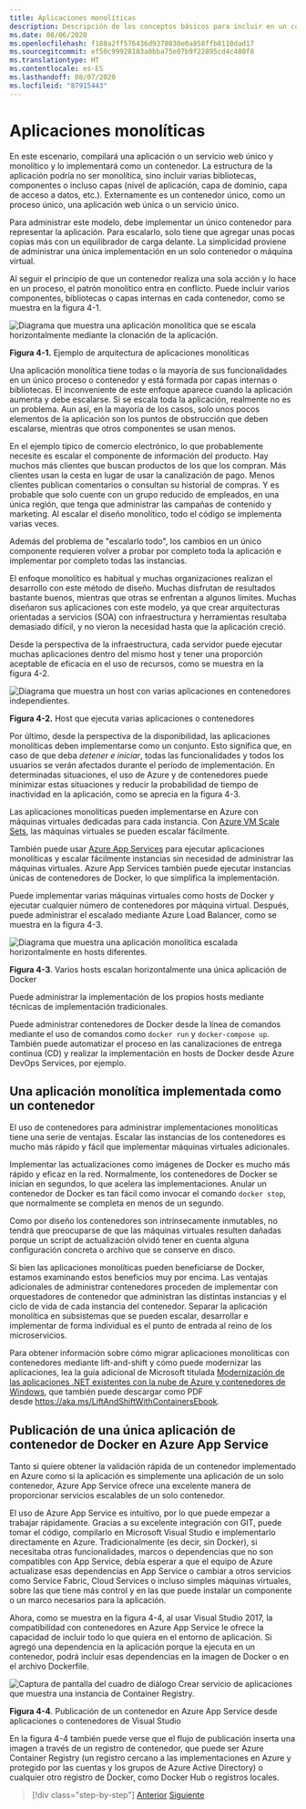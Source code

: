 ```yaml
---
title: Aplicaciones monolíticas
description: Descripción de los conceptos básicos para incluir en un contenedor aplicaciones monolíticas.
ms.date: 08/06/2020
ms.openlocfilehash: f188a2ff576436d9378030e0a858ffb8110dad17
ms.sourcegitcommit: ef50c99928183a0bba75e07b9f22895cd4c480f8
ms.translationtype: HT
ms.contentlocale: es-ES
ms.lasthandoff: 08/07/2020
ms.locfileid: "87915443"
---
```

# <a name="monolithic-applications"></a>Aplicaciones monolíticas

En este escenario, compilará una aplicación o un servicio web único y monolítico y lo implementará como un contenedor. La estructura de la aplicación podría no ser monolítica, sino incluir varias bibliotecas, componentes o incluso capas (nivel de aplicación, capa de dominio, capa de acceso a datos, etc.). Externamente es un contenedor único, como un proceso único, una aplicación web única o un servicio único.

Para administrar este modelo, debe implementar un único contenedor para representar la aplicación. Para escalarlo, solo tiene que agregar unas pocas copias más con un equilibrador de carga delante. La simplicidad proviene de administrar una única implementación en un solo contenedor o máquina virtual.

Al seguir el principio de que un contenedor realiza una sola acción y lo hace en un proceso, el patrón monolítico entra en conflicto. Puede incluir varios componentes, bibliotecas o capas internas en cada contenedor, como se muestra en la figura 4-1.

![Diagrama que muestra una aplicación monolítica que se escala horizontalmente mediante la clonación de la aplicación.](./media/monolithic-applications/monolithic-application-architecture-example.png)

**Figura 4-1.** Ejemplo de arquitectura de aplicaciones monolíticas

Una aplicación monolítica tiene todas o la mayoría de sus funcionalidades en un único proceso o contenedor y está formada por capas internas o bibliotecas. El inconveniente de este enfoque aparece cuando la aplicación aumenta y debe escalarse. Si se escala toda la aplicación, realmente no es un problema. Aun así, en la mayoría de los casos, solo unos pocos elementos de la aplicación son los puntos de obstrucción que deben escalarse, mientras que otros componentes se usan menos.

En el ejemplo típico de comercio electrónico, lo que probablemente necesite es escalar el componente de información del producto. Hay muchos más clientes que buscan productos de los que los compran. Más clientes usan la cesta en lugar de usar la canalización de pago. Menos clientes publican comentarios o consultan su historial de compras. Y es probable que solo cuente con un grupo reducido de empleados, en una única región, que tenga que administrar las campañas de contenido y marketing. Al escalar el diseño monolítico, todo el código se implementa varias veces.

Además del problema de "escalarlo todo", los cambios en un único componente requieren volver a probar por completo toda la aplicación e implementar por completo todas las instancias.

El enfoque monolítico es habitual y muchas organizaciones realizan el desarrollo con este método de diseño. Muchas disfrutan de resultados bastante buenos, mientras que otras se enfrentan a algunos límites. Muchas diseñaron sus aplicaciones con este modelo, ya que crear arquitecturas orientadas a servicios (SOA) con infraestructura y herramientas resultaba demasiado difícil, y no vieron la necesidad hasta que la aplicación creció.

Desde la perspectiva de la infraestructura, cada servidor puede ejecutar muchas aplicaciones dentro del mismo host y tener una proporción aceptable de eficacia en el uso de recursos, como se muestra en la figura 4-2.

![Diagrama que muestra un host con varias aplicaciones en contenedores independientes.](./media/monolithic-applications/host-with-multiple-apps-containers.png)

**Figura 4-2.** Host que ejecuta varias aplicaciones o contenedores

Por último, desde la perspectiva de la disponibilidad, las aplicaciones monolíticas deben implementarse como un conjunto. Esto significa que, en caso de que deba *detener e iniciar*, todas las funcionalidades y todos los usuarios se verán afectados durante el período de implementación. En determinadas situaciones, el uso de Azure y de contenedores puede minimizar estas situaciones y reducir la probabilidad de tiempo de inactividad en la aplicación, como se aprecia en la figura 4-3.

Las aplicaciones monolíticas pueden implementarse en Azure con máquinas virtuales dedicadas para cada instancia. Con [Azure VM Scale Sets](https://docs.microsoft.com/azure/virtual-machine-scale-sets/), las máquinas virtuales se pueden escalar fácilmente.

También puede usar [Azure App Services](https://azure.microsoft.com/services/app-service/) para ejecutar aplicaciones monolíticas y escalar fácilmente instancias sin necesidad de administrar las máquinas virtuales. Azure App Services también puede ejecutar instancias únicas de contenedores de Docker, lo que simplifica la implementación.

Puede implementar varias máquinas virtuales como hosts de Docker y ejecutar cualquier número de contenedores por máquina virtual. Después, puede administrar el escalado mediante Azure Load Balancer, como se muestra en la figura 4-3.

![Diagrama que muestra una aplicación monolítica escalada horizontalmente en hosts diferentes.](./media/monolithic-applications/multiple-hosts-from-single-docker-container.png)

**Figura 4-3**. Varios hosts escalan horizontalmente una única aplicación de Docker

Puede administrar la implementación de los propios hosts mediante técnicas de implementación tradicionales.

Puede administrar contenedores de Docker desde la línea de comandos mediante el uso de comandos como `docker run` y `docker-compose up`. También puede automatizar el proceso en las canalizaciones de entrega continua (CD) y realizar la implementación en hosts de Docker desde Azure DevOps Services, por ejemplo.

## <a name="monolithic-application-deployed-as-a-container"></a>Una aplicación monolítica implementada como un contenedor

El uso de contenedores para administrar implementaciones monolíticas tiene una serie de ventajas. Escalar las instancias de los contenedores es mucho más rápido y fácil que implementar máquinas virtuales adicionales.

Implementar las actualizaciones como imágenes de Docker es mucho más rápido y eficaz en la red. Normalmente, los contenedores de Docker se inician en segundos, lo que acelera las implementaciones. Anular un contenedor de Docker es tan fácil como invocar el comando `docker stop`, que normalmente se completa en menos de un segundo.

Como por diseño los contenedores son intrínsecamente inmutables, no tendrá que preocuparse de que las máquinas virtuales resulten dañadas porque un script de actualización olvidó tener en cuenta alguna configuración concreta o archivo que se conserve en disco.

Si bien las aplicaciones monolíticas pueden beneficiarse de Docker, estamos examinando estos beneficios muy por encima. Las ventajas adicionales de administrar contenedores proceden de implementar con orquestadores de contenedor que administran las distintas instancias y el ciclo de vida de cada instancia del contenedor. Separar la aplicación monolítica en subsistemas que se pueden escalar, desarrollar e implementar de forma individual es el punto de entrada al reino de los microservicios.

Para obtener información sobre cómo migrar aplicaciones monolíticas con contenedores mediante lift-and-shift y cómo puede modernizar las aplicaciones, lea la guía adicional de Microsoft titulada [Modernización de las aplicaciones .NET existentes con la nube de Azure y contenedores de Windows](../../modernize-with-azure-containers/index.md), que también puede descargar como PDF desde <https://aka.ms/LiftAndShiftWithContainersEbook>.

## <a name="publish-a-single-docker-container-app-to-azure-app-service"></a>Publicación de una única aplicación de contenedor de Docker en Azure App Service

Tanto si quiere obtener la validación rápida de un contenedor implementado en Azure como si la aplicación es simplemente una aplicación de un solo contenedor, Azure App Service ofrece una excelente manera de proporcionar servicios escalables de un solo contenedor.

El uso de Azure App Service es intuitivo, por lo que puede empezar a trabajar rápidamente. Gracias a su excelente integración con GIT, puede tomar el código, compilarlo en Microsoft Visual Studio e implementarlo directamente en Azure. Tradicionalmente (es decir, sin Docker), si necesitaba otras funcionalidades, marcos o dependencias que no son compatibles con App Service, debía esperar a que el equipo de Azure actualizase esas dependencias en App Service o cambiar a otros servicios como Service Fabric, Cloud Services o incluso simples máquinas virtuales, sobre las que tiene más control y en las que puede instalar un componente o un marco necesarios para la aplicación.

Ahora, como se muestra en la figura 4-4, al usar Visual Studio 2017, la compatibilidad con contenedores en Azure App Service le ofrece la capacidad de incluir todo lo que quiera en el entorno de aplicación. Si agregó una dependencia en la aplicación porque la ejecuta en un contenedor, podrá incluir esas dependencias en la imagen de Docker o en el archivo Dockerfile.

![Captura de pantalla del cuadro de diálogo Crear servicio de aplicaciones que muestra una instancia de Container Registry.](./media/monolithic-applications/publish-azure-app-service-container.png)

**Figura 4-4**. Publicación de un contenedor en Azure App Service desde aplicaciones o contenedores de Visual Studio

En la figura 4-4 también puede verse que el flujo de publicación inserta una imagen a través de un registro de contenedor, que puede ser Azure Container Registry (un registro cercano a las implementaciones en Azure y protegido por las cuentas y los grupos de Azure Active Directory) o cualquier otro registro de Docker, como Docker Hub o registros locales.

>[!div class="step-by-step"]
>[Anterior](common-container-design-principles.md)
>[Siguiente](state-and-data-in-docker-applications.md)
